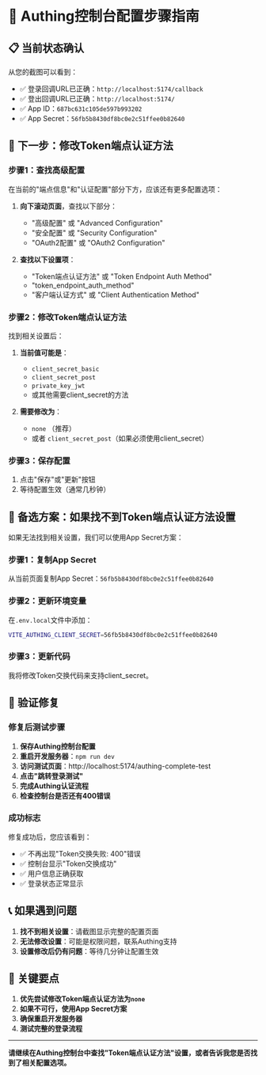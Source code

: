 # 🔧 Authing控制台配置步骤指南

## 📋 当前状态确认

从您的截图可以看到：
- ✅ 登录回调URL已正确：`http://localhost:5174/callback`
- ✅ 登出回调URL已正确：`http://localhost:5174/`
- ✅ App ID：`687bc631c105de597b993202`
- ✅ App Secret：`56fb5b8430df8bc0e2c51ffee0b82640`

## 🔧 下一步：修改Token端点认证方法

### 步骤1：查找高级配置
在当前的"端点信息"和"认证配置"部分下方，应该还有更多配置选项：

1. **向下滚动页面**，查找以下部分：
   - "高级配置" 或 "Advanced Configuration"
   - "安全配置" 或 "Security Configuration"
   - "OAuth2配置" 或 "OAuth2 Configuration"

2. **查找以下设置项**：
   - "Token端点认证方法" 或 "Token Endpoint Auth Method"
   - "token_endpoint_auth_method"
   - "客户端认证方式" 或 "Client Authentication Method"

### 步骤2：修改Token端点认证方法
找到相关设置后：

1. **当前值可能是**：
   - `client_secret_basic`
   - `client_secret_post`
   - `private_key_jwt`
   - 或其他需要client_secret的方法

2. **需要修改为**：
   - `none` （推荐）
   - 或者 `client_secret_post`（如果必须使用client_secret）

### 步骤3：保存配置
1. 点击"保存"或"更新"按钮
2. 等待配置生效（通常几秒钟）

## 🔧 备选方案：如果找不到Token端点认证方法设置

如果无法找到相关设置，我们可以使用App Secret方案：

### 步骤1：复制App Secret
从当前页面复制App Secret：`56fb5b8430df8bc0e2c51ffee0b82640`

### 步骤2：更新环境变量
在`.env.local`文件中添加：
```bash
VITE_AUTHING_CLIENT_SECRET=56fb5b8430df8bc0e2c51ffee0b82640
```

### 步骤3：更新代码
我将修改Token交换代码来支持client_secret。

## 🧪 验证修复

### 修复后测试步骤
1. **保存Authing控制台配置**
2. **重启开发服务器**：`npm run dev`
3. **访问测试页面**：http://localhost:5174/authing-complete-test
4. **点击"跳转登录测试"**
5. **完成Authing认证流程**
6. **检查控制台是否还有400错误**

### 成功标志
修复成功后，您应该看到：
- ✅ 不再出现"Token交换失败: 400"错误
- ✅ 控制台显示"Token交换成功"
- ✅ 用户信息正确获取
- ✅ 登录状态正常显示

## 📞 如果遇到问题

1. **找不到相关设置**：请截图显示完整的配置页面
2. **无法修改设置**：可能是权限问题，联系Authing支持
3. **设置修改后仍有问题**：等待几分钟让配置生效

## 🎯 关键要点

1. **优先尝试修改Token端点认证方法为`none`**
2. **如果不可行，使用App Secret方案**
3. **确保重启开发服务器**
4. **测试完整的登录流程**

---

**请继续在Authing控制台中查找"Token端点认证方法"设置，或者告诉我您是否找到了相关配置选项。** 